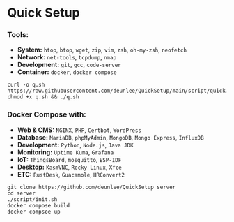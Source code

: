 # Quick Setup


### Tools:
- **System:** `htop`, `btop`, `wget`, `zip`, `vim`, `zsh`, `oh-my-zsh`, `neofetch`
- **Network:** `net-tools`, `tcpdump`, `nmap`
- **Development:** `git`, `gcc`, `code-server`
- **Container:** `docker`, `docker compose`

```
curl -o q.sh https://raw.githubusercontent.com/deunlee/QuickSetup/main/script/quick.sh
chmod +x q.sh && ./q.sh
```

### Docker Compose with:
- **Web & CMS:** `NGINX`, `PHP`, `Certbot`, `WordPress`
- **Database:** `MariaDB`, `phpMyAdmin`, `MongoDB`, `Mongo Express`, `InfluxDB`
- **Development:** `Python`, `Node.js`, `Java JDK`
- **Monitoring:** `Uptime Kuma`, `Grafana`
- **IoT:** `ThingsBoard`, `mosquitto`, `ESP-IDF`
- **Desktop:** `KasmVNC`, `Rocky Linux`, `Xfce`
- **ETC:** `RustDesk`, `Guacamole`, `HRConvert2`

```
git clone https://github.com/deunlee/QuickSetup server
cd server
./script/init.sh
docker compose build
docker compsoe up
```

<!--
git config --local user.name "TEST"
git config --local user.email "test@test.com"
-->




